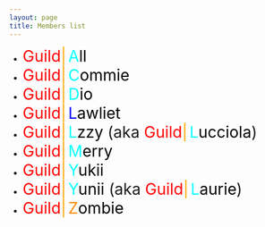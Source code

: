 ```yaml
---
layout: page
title: Members list
---
```


 - <span style="color:red; font-size: 2em;">Guild</span><span style="color:orange; font-size: 2em;">|</span> <span style="color:#00FFFF; font-size: 2em;">A</span><span style="color:black; font-size: 2em;">ll</span>
 - <span style="color:red; font-size: 2em;">Guild</span><span style="color:orange; font-size: 2em;">|</span> <span style="color:#00FFFF; font-size: 2em;">C</span><span style="color:black; font-size: 2em;">ommie</span>
 - <span style="color:red; font-size: 2em;">Guild</span><span style="color:orange; font-size: 2em;">|</span> <span style="color:#00FFFF; font-size: 2em;">D</span><span style="color:black; font-size: 2em;">io</span>
 - <span style="color:red; font-size: 2em;">Guild</span><span style="color:orange; font-size: 2em;">|</span> <span style="color:#0000FF; font-size: 2em;">L</span><span style="color:black; font-size: 2em;">awliet</span>
 - <span style="color:red; font-size: 2em;">Guild</span><span style="color:orange; font-size: 2em;">|</span> <span style="color:#00FFFF; font-size: 2em;">L</span><span style="color:black; font-size: 2em;">zzy</span><span style="font-size: 2em;"> (aka </span><span style="color:red; font-size: 2em;">Guild</span><span style="color:orange; font-size: 2em;">|</span> <span style="color:#00FFFF; font-size: 2em;">L</span><span style="color:black; font-size: 2em;">ucciola</span><span style="font-size: 2em;">)</span>
 - <span style="color:red; font-size: 2em;">Guild</span><span style="color:orange; font-size: 2em;">|</span> <span style="color:#00FFFF; font-size: 2em;">M</span><span style="color:black; font-size: 2em;">erry</span>
 - <span style="color:red; font-size: 2em;">Guild</span><span style="color:orange; font-size: 2em;">|</span> <span style="color:#00FFFF; font-size: 2em;">Y</span><span style="color:black; font-size: 2em;">ukii</span>
 - <span style="color:red; font-size: 2em;">Guild</span><span style="color:orange; font-size: 2em;">|</span> <span style="color:#00FFFF; font-size: 2em;">Y</span><span style="color:black; font-size: 2em;">unii</span><span style="font-size: 2em;"> (aka </span><span style="color:red; font-size: 2em;">Guild</span><span style="color:orange; font-size: 2em;">|</span> <span style="color:#00FFFF; font-size: 2em;">L</span><span style="color:black; font-size: 2em;">aurie</span><span style="font-size: 2em;">)</span>
 - <span style="color:red; font-size: 2em;">Guild</span><span style="color:orange; font-size: 2em;">|</span> <span style="color:#FF8C00; font-size: 2em;">Z</span><span style="color:black; font-size: 2em;">ombie</span>
